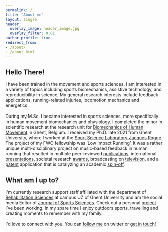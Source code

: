 ```yaml
---
permalink: /
title: "About me"
layout: single
header:
  overlay_image: header_image.jpg
  overlay_filter: 0.01
author_profile: true
redirect_from: 
- /about/
- /about.html
---
```


## Hello There!

I have been trained in the movement and sports sciences. I am interested in a variety of topics including sports biomechanics, assistive technology, and reproducibility in science. My general research interests include feedback applications, running-related injuries, locomotion mechanics and energetics.
<br>
<br>
During my M.Sc. I became interested in sports sciences, more specifically in human movement biomechanics and physiology. I completed the minor in scientific research at the research unit for [Biomechanics of Human Movement](https://www.ugent.be/ge/bsw/en/research/biomechanics) in Ghent, Belgium. I received my Ph.D. late 2021 from Ghent University, where I worked at the  [Sport Science Laboratory-Jacques Rogge](https://www.ugent.be/ge/bsw/en/sportlab). The project of my FWO fellowship was ‘Low Impact Running’. It was a rather unique multi-disciplinary project on music-based feedback in human running that resulted in multiple peer-reviewed [publications](https://pivdnber.github.io/publications/), international [presentations](https://pivdnber.github.io/presentations/), societal research [awards](https://pivdnber.github.io/presentations/), broadcasting on [television](https://www.facebook.com/watch/?v=287761091944681), and a [patent](https://worldwide.espacenet.com/publicationDetails/biblio?FT=D&date=20210819&DB=EPODOC&locale=en_EP&CC=US&NR=2021252338A1&KC=A1&ND=4) application that is catalyzing an academic [spin-off](https://player.vimeo.com/video/561829521?h=149c9d5643&amp;dnt=1&amp;app_id=122963).

## What am I up to?

I'm currently research support staff affiliated with the department of [Rehabilitation Sciences](https://www.ugent.be/ge/reva/en) at campus UZ of Ghent University and am the social media Editor of [Journal of Sports Sciences](https://www.tandfonline.com/action/journalInformation?show=editorialBoard&journalCode=rjsp20&). Check out a personal [project](https://https://www.ugent.be/ge/bsw/en/research/biomechanics/projects#motor-retraining-by-real-time-sonic-feedback---understanding-strategies-of-low-impact-running) I’ve been working. In my spare time I enjoy outdoors sports, travelling and creating moments to remember with my family.
<br>    
I'd love to connect with you. You can [follow me](https://twitter.com/SportSciSum) on twitter or [get in touch](mailto:pieter.vandenberghe@ugent.be)!
